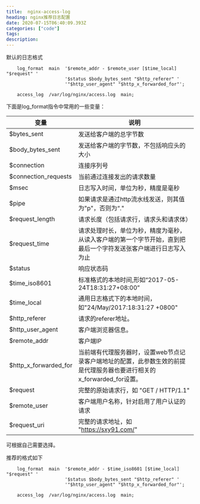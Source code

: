 ```yaml
---
title:  nginx-access-log
heading: nginx推荐日志配置
date: 2020-07-15T06:40:09.393Z
categories: ["code"]
tags: 
description: 
---
```


默认的日志格式
```nginx
    log_format  main  '$remote_addr - $remote_user [$time_local] "$request" '
                      '$status $body_bytes_sent "$http_referer" '
                      '"$http_user_agent" "$http_x_forwarded_for"';

    access_log  /var/log/nginx/access.log  main;
```

下面是log_format指令中常用的一些变量：

|   变量  |   说明  |
| --- | --- |
|	$bytes_sent	|	发送给客户端的总字节数
|	$body_bytes_sent	|	发送给客户端的字节数，不包括响应头的大小
|	$connection	|	连接序列号
|	$connection_requests	|	当前通过连接发出的请求数量
|	$msec	|	日志写入时间，单位为秒，精度是毫秒
|	$pipe	|	如果请求是通过http流水线发送，则其值为"p"，否则为“."
|	$request_length	|	请求长度（包括请求行，请求头和请求体）
|	$request_time	|	请求处理时长，单位为秒，精度为毫秒，从读入客户端的第一个字节开始，直到把最后一个字符发送张客户端进行日志写入为止
|	$status	|	响应状态码
|	$time_iso8601	|	标准格式的本地时间,形如“2017-05-24T18:31:27+08:00”
|	$time_local	|	通用日志格式下的本地时间，如"24/May/2017:18:31:27 +0800"
|	$http_referer	|	请求的referer地址。
|	$http_user_agent	|	客户端浏览器信息。
|	$remote_addr	|	客户端IP
|	$http_x_forwarded_for	|	当前端有代理服务器时，设置web节点记录客户端地址的配置，此参数生效的前提是代理服务器也要进行相关的x_forwarded_for设置。
|	$request	|	完整的原始请求行，如 "GET / HTTP/1.1"
|	$remote_user	|	客户端用户名称，针对启用了用户认证的请求
|	$request_uri	|	完整的请求地址，如 "https://sxy91.com/"

可根据自己需要选择。

推荐的格式如下
```nginx
    log_format  main  '$remote_addr - $time_iso8601 [$time_local] "$request" '
                      '$status $body_bytes_sent "$http_referer" '
                      '"$http_user_agent" "$http_x_forwarded_for"';

    access_log  /var/log/nginx/access.log  main;

```
